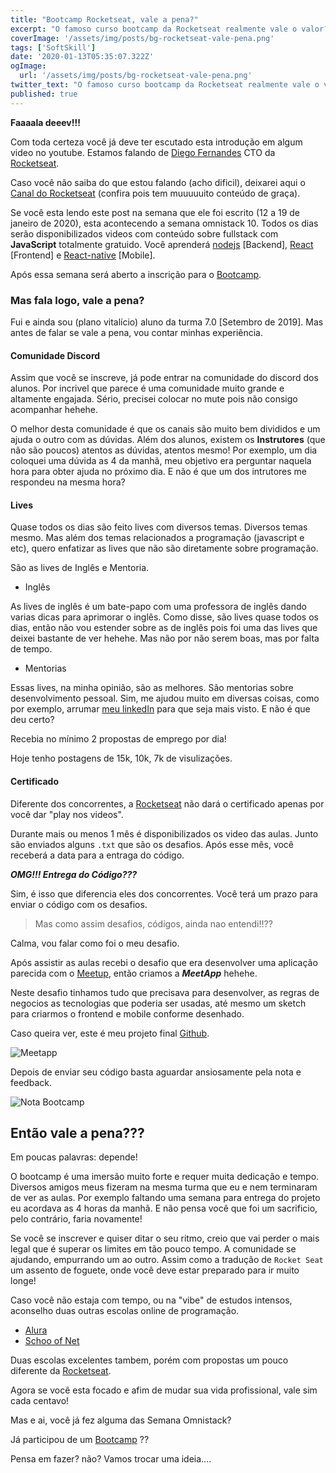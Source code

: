 ```yaml
---
title: "Bootcamp Rocketseat, vale a pena?"
excerpt: "O famoso curso bootcamp da Rocketseat realmente vale o valor?"
coverImage: '/assets/img/posts/bg-rocketseat-vale-pena.png'
tags: ['SoftSkill']
date: '2020-01-13T05:35:07.322Z'
ogImage:
  url: '/assets/img/posts/bg-rocketseat-vale-pena.png'
twitter_text: "O famoso curso bootcamp da Rocketseat realmente vale o valor?"
published: true
---
```


**Faaaala deeev!!!**

Com toda certeza você já deve ter escutado esta introdução em algum video no youtube. Estamos falando de [Diego Fernandes](https://twitter.com/dieegosfhttps://twitter.com/dieegosf) CTO da [Rocketseat](https://rocketseat.com.br/).

Caso você não saiba do que estou falando (acho dificil), deixarei aqui o [Canal do Rocketseat](https://www.youtube.com/channel/UCSfwM5u0Kce6Cce8_S72olghttps://www.youtube.com/channel/UCSfwM5u0Kce6Cce8_S72olg) (confira pois tem muuuuuito conteúdo de graça).

Se você esta lendo este post na semana que ele foi escrito (12 a 19 de janeiro de 2020), esta acontecendo a semana omnistack 10. Todos os dias serão disponibilizados videos com conteúdo sobre fullstack com **JavaScript** totalmente gratuido. Você aprenderá [nodejs](https://nodejs.org/en/https://nodejs.org/en/) \[Backend], [React](https://reactjs.org/https://reactjs.org/) \[Frontend] e [React-native](https://facebook.github.io/react-native/https://facebook.github.io/react-native/) \[Mobile].

Após essa semana será aberto a inscrição para o [Bootcamp](https://rocketseat.com.br/bootcamp).

### Mas fala logo, vale a pena?

Fui e ainda sou (plano vitalício) aluno da turma 7.0 \[Setembro de 2019]. Mas antes de falar se vale a pena, vou contar minhas experiência.

#### Comunidade Discord

Assim que você se inscreve, já pode entrar na comunidade do discord dos alunos. Por incrivel que parece é uma comunidade muito grande e altamente engajada. Sério, precisei colocar no mute pois não consigo acompanhar hehehe.

O melhor desta comunidade é que os canais são muito bem divididos e um ajuda o outro com as dúvidas. Além dos alunos, existem os **Instrutores** (que não são poucos) atentos as dúvidas, atentos mesmo! Por exemplo, um dia coloquei uma dúvida as 4 da manhã, meu objetivo era perguntar naquela hora para obter ajuda no próximo dia. E não é que um dos intrutores me respondeu na mesma hora?

#### Lives

Quase todos os dias são feito lives com diversos temas. Diversos temas mesmo. Mas além dos temas relacionados a programação (javascript e etc), quero enfatizar as lives que não são diretamente sobre programação.

São as lives de Inglês e Mentoria.

* Inglês

As lives de inglês é um bate-papo com uma professora de inglês dando varias dicas para aprimorar o inglês. Como disse, são lives quase todos os dias, então não vou estender sobre as de inglês pois foi uma das lives que deixei bastante de ver hehehe. Mas não por não serem boas, mas por falta de tempo.

* Mentorias

Essas lives, na minha opinião, são as melhores. São mentorias sobre desenvolvimento pessoal. Sim, me ajudou muito em diversas coisas, como por exemplo, arrumar [meu linkedIn](https://www.linkedin.com/in/douglas-porto/) para que seja mais visto. E não é que deu certo?

Recebia no mínimo 2 propostas de emprego por dia!

Hoje tenho postagens de 15k, 10k, 7k de visulizações.

#### Certificado

Diferente dos concorrentes, a [Rocketseat](https://rocketseat.com.br/) não dará o certificado apenas por você dar "play nos videos".

Durante mais ou menos 1 mês é disponibilizados os video das aulas. Junto são enviados alguns `.txt` que são os desafios.  Após esse mês, você receberá a data para a entraga do código.

***OMG!!! Entrega do Código???***

Sim, é isso que diferencia eles dos concorrentes. Você terá um prazo para enviar o código com os desafios.

> Mas como assim desafios, códigos, ainda nao entendi!!??

Calma, vou falar como foi o meu desafio.

Após assistir as aulas recebi o desafio que era desenvolver uma aplicação parecida com o [Meetup](https://www.meetup.com/pt-BR/), então criamos a ***MeetApp*** hehehe.

Neste desafio tinhamos tudo que precisava para desenvolver, as regras de negocios as tecnologias que poderia ser usadas, até mesmo um sketch para criarmos o frontend e mobile conforme desenhado.

Caso queira ver, este é meu projeto final [Github](https://github.com/douglasporto/meetapp-gostack).

![Meetapp](/assets/img/posts/meetapp.png "Meetapp")

Depois de enviar seu código basta aguardar ansiosamente pela nota e feedback.

![Nota Bootcamp](/assets/img/posts/nota-bootcamp.jpeg "Nota Bootcamp")

## Então vale a pena???

Em poucas palavras: depende!

O bootcamp é uma imersão muito forte e requer muita dedicação e tempo. Diversos amigos meus fizeram na mesma turma que eu e nem terminaram de ver as aulas. Por exemplo faltando uma semana para entrega do projeto eu acordava as 4 horas da manhã. E não pensa você que foi um sacrificio, pelo contrário, faria novamente!

Se você se inscrever e quiser ditar o seu ritmo, creio que vai perder o mais legal que é superar os limites em tão pouco tempo. A comunidade se ajudando, empurrando um ao outro. Assim como a tradução de `Rocket Seat` um assento de foguete, onde você deve estar preparado para ir muito longe!

Caso você não estaja com tempo, ou na "vibe" de estudos intensos, aconselho duas outras escolas online de programação.

* [Alura](https://www.alura.com.br/)
* [Schoo of Net](https://www.schoolofnet.com/)

Duas escolas excelentes tambem, porém com propostas um pouco diferente da [Rocketseat](https://rocketseat.com.br/).

Agora se você esta focado e afim de mudar sua vida profissional, vale sim cada centavo!

Mas e ai, você já fez alguma das Semana Omnistack?

Já participou de um [Bootcamp](https://rocketseat.com.br/bootcamp) ??

Pensa em fazer? não? Vamos trocar uma ideia....
